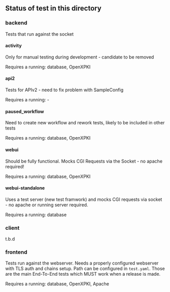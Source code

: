 ## Status of test in this directory

### backend

Tests that run against the socket

#### activity

Only for manual testing during development - candidate to be removed

Requires a running: database, OpenXPKI

#### api2

Tests for APIv2 - need to fix problem with SampleConfig

Requires a running: -

#### paused_workflow

Need to create new workflow and rework tests, likely to be included in other tests

Requires a running: database, OpenXPKI

#### webui

Should be fully functional. Mocks CGI Requests via the Socket - no apache required!

Requires a running: database, OpenXPKI

#### webui-standalone

Uses a test server (new test framwork) and mocks CGI requests via socket - no apache or running server required.

Requires a running: database

### client

t.b.d

### frontend

Tests run against the webserver. Needs a properly configured webserver with TLS auth and chains setup. Path can be configured in `test.yaml`. Those are the main End-To-End tests which MUST work when a release is made.

Requires a running: database, OpenXPKI, Apache

